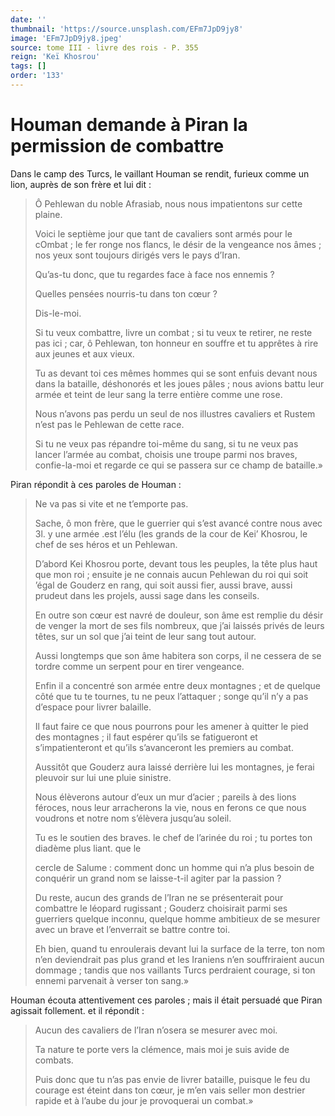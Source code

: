 ```yaml
---
date: ''
thumbnail: 'https://source.unsplash.com/EFm7JpD9jy8'
image: 'EFm7JpD9jy8.jpeg'
source: tome III - livre des rois - P. 355
reign: 'Keï Khosrou'
tags: []
order: '133'
---
```


# Houman demande à Piran la permission de combattre

Dans le camp des Turcs, le vaillant Houman se rendit, furieux comme un lion, auprès de son frère et lui dit :

> Ô Pehlewan du noble Afrasiab, nous nous impatientons sur cette plaine.
>
> Voici le septième jour que tant de cavaliers sont armés pour le cOmbat ; le fer ronge nos flancs, le désir de la vengeance nos âmes ; nos yeux sont toujours dirigés vers le pays d’Iran.
>
> Qu’as-tu donc, que tu regardes face à face nos ennemis ?
>
> Quelles pensées nourris-tu dans ton cœur ?
>
> Dis-le-moi.
>
> Si tu veux combattre, livre un combat ; si tu veux te retirer, ne reste pas ici ; car, ô Pehlewan, ton honneur en souffre et tu apprêtes à rire aux jeunes et aux vieux.
>
> Tu as devant toi ces mêmes hommes qui se sont enfuis devant nous dans la bataille, déshonorés et les joues pâles ; nous avions battu leur armée et teint de leur sang la terre entière comme une rose.
>
> Nous n’avons pas perdu un seul de nos illustres cavaliers et Rustem n’est pas le Pehlewan de cette race.
>
> Si tu ne veux pas répandre toi-même du sang, si tu ne veux pas lancer l’armée au combat, choisis une troupe parmi nos braves, confie-la-moi et regarde ce qui se passera sur ce champ de bataille.»

Piran répondit à ces paroles de Houman :

> Ne va pas si vite et ne t’emporte pas.
>
> Sache, ô mon frère, que le guerrier qui s’est avancé contre nous avec 3l.
> y une armée .est l’élu (les grands de la cour de Kei’
> Khosrou, le chef de ses héros et un Pehlewan.
>
> D’abord Kei Khosrou porte, devant tous les peuples, la tête plus haut que mon roi ; ensuite je ne connais aucun Pehlewan du roi qui soit ’égal de Gouderz en rang, qui soit aussi fier, aussi brave, aussi prudeut dans les projels, aussi sage dans les conseils.
>
> En outre son cœur est navré de douleur, son âme est remplie du désir de venger la mort de ses fils nombreux, que j’ai laissés privés de leurs têtes, sur un sol que j’ai teint de leur sang tout autour.
>
> Aussi longtemps que son âme habitera son corps, il ne cessera de se tordre comme un serpent pour en tirer vengeance.
>
> Enfin il a concentré son armée entre deux montagnes ; et de quelque côté que tu te tournes, tu ne peux l’attaquer ; songe qu’il n’y a pas d’espace pour livrer balaille.
>
> Il faut faire ce que nous pourrons pour les amener à quitter le pied des montagnes ; il faut espérer qu’ils se fatigueront et s’impatienteront et qu’ils s’avanceront les premiers au combat.
>
> Aussitôt que Gouderz aura laissé derrière lui les montagnes, je ferai pleuvoir sur lui une pluie sinistre.
>
> Nous élèverons autour d’eux un mur d’acier ; pareils à des lions féroces, nous leur arracherons la vie, nous en ferons ce que nous voudrons et notre nom s’élèvera jusqu’au soleil.
>
> Tu es le soutien des braves. le chef de l’arinée du roi ; tu portes ton diadème plus liant. que le
>
> cercle de Salume : comment donc un homme qui n’a plus besoin de conquérir un grand nom se laisse-t-il agiter par la passion ?
>
> Du reste, aucun des grands de l’Iran ne se présenterait pour combattre le léopard rugissant ; Gouderz choisirait parmi ses guerriers quelque inconnu, quelque homme ambitieux de se mesurer avec un brave et l’enverrait se battre contre toi.
>
> Eh bien, quand tu enroulerais devant lui la surface de la terre, ton nom n’en deviendrait pas plus grand et les Iraniens n’en souffriraient aucun dommage ; tandis que nos vaillants Turcs perdraient courage, si ton ennemi parvenait à verser ton sang.»

Houman écouta attentivement ces paroles ; mais il était persuadé que Piran agissait follement. et il répondit :

> Aucun des cavaliers de l’Iran n’osera se mesurer avec moi.
>
> Ta nature te porte vers la clémence, mais moi je suis avide de combats.
>
> Puis donc que tu n’as pas envie de livrer bataille, puisque le feu du courage est éteint dans ton cœur, je m’en vais seller mon destrier rapide et à l’aube du jour je provoquerai un combat.»
